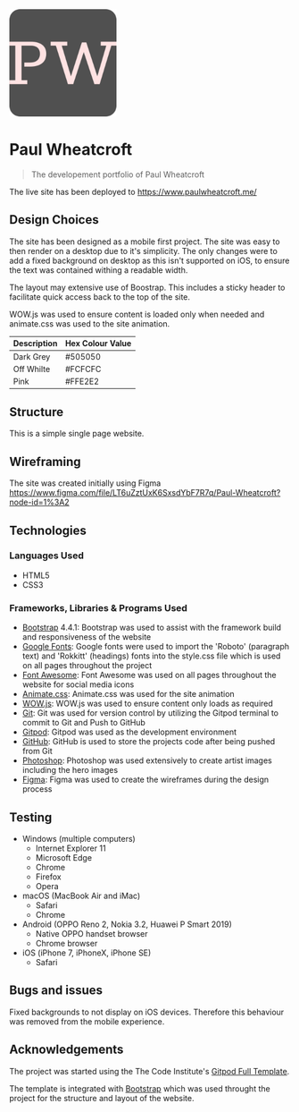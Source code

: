<img src="android-chrome-192x192.png" style="margin: 0;">

# Paul Wheatcroft

>
> The developement portfolio of Paul Wheatcroft
>

The live site has been deployed to https://www.paulwheatcroft.me/

## Design Choices
The site has been designed as a mobile first project. The site was easy to then render on a desktop due to it's simplicity. The only changes were to add a fixed background on desktop as this isn't supported on iOS, to ensure the text was contained withing a readable width.

The layout may extensive use of Boostrap. This includes a sticky header to facilitate quick access back to the top of the site.

WOW.js was used to ensure content is loaded only when needed and animate.css was used to the site animation.


| Description | Hex Colour Value |
| --- | ----------- |
| Dark Grey | #505050 |
| Off Whilte | #FCFCFC |
| Pink | #FFE2E2 |


## Structure
This is a simple single page website.

## Wireframing
The site was created initially using Figma https://www.figma.com/file/LT6uZztUxK6SxsdYbF7R7q/Paul-Wheatcroft?node-id=1%3A2

## Technologies

### Languages Used

- HTML5
- CSS3

### Frameworks, Libraries & Programs Used

- [Bootstrap](https://getbootstrap.com/) 4.4.1: Bootstrap was used to assist with the framework build and responsiveness of the website
- [Google Fonts](https://fonts.google.com/): Google fonts were used to import the 'Roboto' (paragraph text) and 'Rokkitt' (headings) fonts into the style.css file which is used on all pages throughout the project
- [Font Awesome](https://fontawesome.com/): Font Awesome was used on all pages throughout the website for social media icons
- [Animate.css](https://animate.style/): Animate.css was used for the site animation
- [WOW.js](https://wowjs.uk/): WOW.js was used to ensure content only loads as required
- [Git](https://git-scm.com/): Git was used for version control by utilizing the Gitpod terminal to commit to Git and Push to GitHub
- [Gitpod](https://www.gitpod.io/): Gitpod was used as the development environment
- [GitHub](https://github.com/): GitHub is used to store the projects code after being pushed from Git
- [Photoshop](https://www.adobe.com/uk/products/photoshopfamily.html): Photoshop was used extensively to create artist images including the hero images
- [Figma](https://www.figma.com/): Figma was used to create the wireframes during the design process

## Testing


- Windows (multiple computers)
    - Internet Explorer 11
    - Microsoft Edge
    - Chrome
    - Firefox
    - Opera
- macOS (MacBook Air and iMac)
    - Safari
    - Chrome
- Android (OPPO Reno 2, Nokia 3.2, Huawei P Smart 2019)
    - Native OPPO handset browser
    - Chrome browser
- iOS (iPhone 7, iPhoneX, iPhone SE)
    - Safari

## Bugs and issues

Fixed backgrounds to not display on iOS devices. Therefore this behaviour was removed from the mobile experience.


## Acknowledgements

The project was started using the The Code Institute's [Gitpod Full Template](https://github.com/Code-Institute-Org/gitpod-full-template).

The template is integrated with [Bootstrap](https://getbootstrap.com/) which was used throught the project for the structure and layout of the website.


